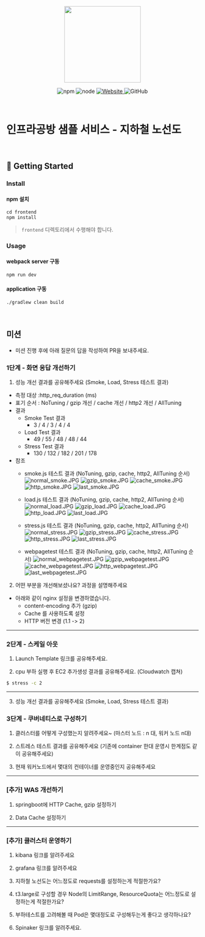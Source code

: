 <p align="center">
    <img width="200px;" src="https://raw.githubusercontent.com/woowacourse/atdd-subway-admin-frontend/master/images/main_logo.png"/>
</p>
<p align="center">
  <img alt="npm" src="https://img.shields.io/badge/npm-%3E%3D%205.5.0-blue">
  <img alt="node" src="https://img.shields.io/badge/node-%3E%3D%209.3.0-blue">
  <a href="https://edu.nextstep.camp/c/R89PYi5H" alt="nextstep atdd">
    <img alt="Website" src="https://img.shields.io/website?url=https%3A%2F%2Fedu.nextstep.camp%2Fc%2FR89PYi5H">
  </a>
  <img alt="GitHub" src="https://img.shields.io/github/license/next-step/atdd-subway-service">
</p>

<br>

# 인프라공방 샘플 서비스 - 지하철 노선도

<br>

## 🚀 Getting Started

### Install
#### npm 설치
```
cd frontend
npm install
```
> `frontend` 디렉토리에서 수행해야 합니다.

### Usage
#### webpack server 구동
```
npm run dev
```
#### application 구동
```
./gradlew clean build
```
<br>

## 미션

* 미션 진행 후에 아래 질문의 답을 작성하여 PR을 보내주세요.


### 1단계 - 화면 응답 개선하기
1. 성능 개선 결과를 공유해주세요 (Smoke, Load, Stress 테스트 결과)

- 측정 대상 :http_req_duration (ms)
- 표기 순서 : NoTuning / gzip 개선 / cache 개선 / http2 개선 / AllTuning 
- 결과 
    - Smoke Test 결과 
      - 3 / 4 / 3 / 4 / 4
    - Load Test 결과
      - 49 / 55 / 48 / 48 / 44
    - Stress Test 결과
      - 130 / 132 / 182 / 201 / 178
- 참조
    - smoke.js 테스트 결과 (NoTuning, gzip, cache, http2, AllTuning 순서)
![normal_smoke.JPG](image/normal_smoke.JPG)
![gzip_smoke.JPG](image/gzip_smoke.JPG)
![cache_smoke.JPG](image/cache_smoke.JPG)
![http_smoke.JPG](image/http_smoke.JPG)
![last_smoke.JPG](image/last_smoke.JPG)

    - load.js 테스트 결과 (NoTuning, gzip, cache, http2, AllTuning 순서)
![normal_load.JPG](image/normal_load.JPG)
![gzip_load.JPG](image/gzip_load.JPG)
![cache_load.JPG](image/cache_load.JPG)
![http_load.JPG](image/http_load.JPG)
![last_load.JPG](image/last_load.JPG)

    - stress.js 테스트 결과 (NoTuning, gzip, cache, http2, AllTuning 순서)
![normal_stress.JPG](image/normal_stress.JPG)
![gzip_stress.JPG](image/gzip_stress.JPG)
![cache_stress.JPG](image/cache_stress.JPG)
![http_stress.JPG](image/http_stress.JPG)
![last_stress.JPG](image/last_stress.JPG)

    - webpagetest 테스트 결과 (NoTuning, gzip, cache, http2, AllTuning 순서)
![normal_webpagetest.JPG](image/normal_webpagetest.JPG)
![gzip_webpagetest.JPG](image/gzip_webpagetest.JPG)
![cache_webpagetest.JPG](image/cache_webpagetest.JPG)
![http_webpagetest.JPG](image/http_webpagetest.JPG)
![last_webpagetest.JPG](image/last_webpagetest.JPG)

2. 어떤 부분을 개선해보셨나요? 과정을 설명해주세요
- 아래와 같이 nginx 설정을 변경하였습니다.
    - content-encoding 추가 (gzip)
    - Cache 를 사용하도록 설정
    - HTTP 버전 변경 (1.1 -> 2)
    
---

### 2단계 - 스케일 아웃

1. Launch Template 링크를 공유해주세요.

2. cpu 부하 실행 후 EC2 추가생성 결과를 공유해주세요. (Cloudwatch 캡쳐)

```sh
$ stress -c 2
```

---


3. 성능 개선 결과를 공유해주세요 (Smoke, Load, Stress 테스트 결과)

### 3단계 - 쿠버네티스로 구성하기
1. 클러스터를 어떻게 구성했는지 알려주세요~ (마스터 노드 : n 대, 워커 노드 n대)

2. 스트레스 테스트 결과를 공유해주세요 (기존에 container 한대 운영시 한계점도 같이 공유해주세요)

3. 현재 워커노드에서 몇대의 컨테이너를 운영중인지 공유해주세요

---

### [추가] WAS 개선하기

1. springboot에 HTTP Cache, gzip 설정하기

2. Data Cache 설정하기

---

### [추가] 클러스터 운영하기
1. kibana 링크를 알려주세요

2. grafana 링크를 알려주세요

3. 지하철 노선도는 어느정도로 requests를 설정하는게 적절한가요?

4. t3.large로 구성할 경우 Node의 LimitRange, ResourceQuota는 어느정도로 설정하는게 적절한가요?

5. 부하테스트를 고려해볼 때 Pod은 몇대정도로 구성해두는게 좋다고 생각하나요?

6. Spinaker 링크를 알려주세요.
